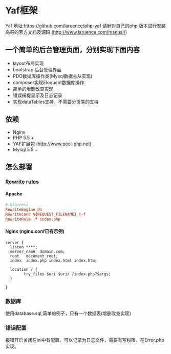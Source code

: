 # Yaf框架
Yaf 地址:https://github.com/laruence/php-yaf 请针对自己的php 版本进行安装
鸟哥的官方文档及源码.(http://www.laruence.com/manual/)

## 一个简单的后台管理页面，分别实现下面内容
- layout布局实现
- bootstrap 后台管理界面
- PDO数据库操作类(Mysql数据主从实现)
- composer实现Eloquent数据库操作
- 简单的增删改查实现
- 错误捕捉显示及日志记录
- 实现dataTables支持，不需要分页类的支持

## 依赖
- Nginx
- PHP 5.5 +
- YAF扩展包 (http://www.pecl-php.net)
- Mysql 5.5 +

## 怎么部署

### Rewrite rules

#### Apache

```conf
#.htaccess
RewriteEngine On
RewriteCond %{REQUEST_FILENAME} !-f
RewriteRule .* index.php
```

#### Nginx (nginx.conf已有示例)

```
server {
  listen ****;
  server_name  domain.com;
  root   document_root;
  index  index.php index.html index.htm;
 
  location / {
		try_files $uri $uri/ /index.php?$args;
  }

}
```
### 数据库
使用database.sql,简单的例子，只有一个数据表(增删改查实现)

### 错误配置
报错开启关闭在ini中有配置，可以记录为日志文件，需要有写权限。在Error.php实现。
